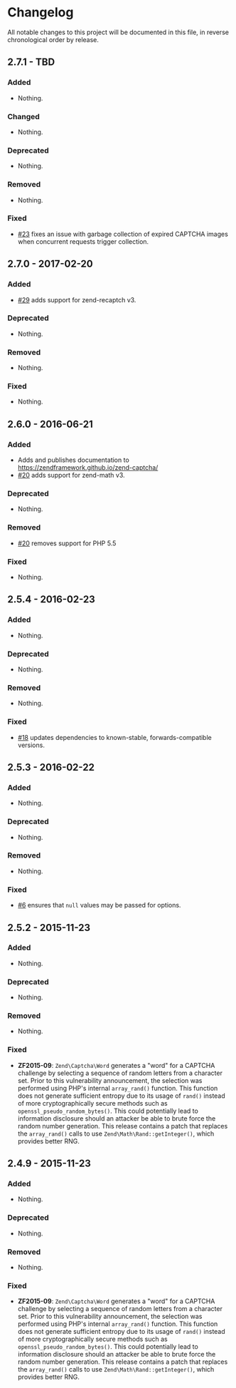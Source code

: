 # Changelog

All notable changes to this project will be documented in this file, in reverse chronological order by release.

## 2.7.1 - TBD

### Added

- Nothing.

### Changed

- Nothing.

### Deprecated

- Nothing.

### Removed

- Nothing.

### Fixed

- [#23](https://github.com/zendframework/zend-captcha/pull/23) fixes an issue with garbage collection of expired CAPTCHA images
  when concurrent requests trigger collection.

## 2.7.0 - 2017-02-20

### Added

- [#29](https://github.com/zendframework/zend-captcha/pull/29) adds support for
  zend-recaptch v3.


### Deprecated

- Nothing.

### Removed

- Nothing.

### Fixed

- Nothing.

## 2.6.0 - 2016-06-21

### Added

- Adds and publishes documentation to https://zendframework.github.io/zend-captcha/
- [#20](https://github.com/zendframework/zend-captcha/pull/20) adds support for
  zend-math v3.

### Deprecated

- Nothing.

### Removed

- [#20](https://github.com/zendframework/zend-captcha/pull/20) removes support for
  PHP 5.5

### Fixed

- Nothing.

## 2.5.4 - 2016-02-23

### Added

- Nothing.

### Deprecated

- Nothing.

### Removed

- Nothing.

### Fixed

- [#18](https://github.com/zendframework/zend-captcha/pull/18) updates
  dependencies to known-stable, forwards-compatible versions.

## 2.5.3 - 2016-02-22

### Added

- Nothing.

### Deprecated

- Nothing.

### Removed

- Nothing.

### Fixed

- [#6](https://github.com/zendframework/zend-captcha/pull/6) ensures that `null`
  values may be passed for options.

## 2.5.2 - 2015-11-23

### Added

- Nothing.

### Deprecated

- Nothing.

### Removed

- Nothing.

### Fixed

- **ZF2015-09**: `Zend\Captcha\Word` generates a "word" for a CAPTCHA challenge
  by selecting a sequence of random letters from a character set. Prior to this
  vulnerability announcement, the selection was performed using PHP's internal
  `array_rand()` function. This function does not generate sufficient entropy
  due to its usage of `rand()` instead of more cryptographically secure methods
  such as `openssl_pseudo_random_bytes()`. This could potentially lead to
  information disclosure should an attacker be able to brute force the random
  number generation. This release contains a patch that replaces the
  `array_rand()` calls to use `Zend\Math\Rand::getInteger()`, which provides
  better RNG.

## 2.4.9 - 2015-11-23

### Added

- Nothing.

### Deprecated

- Nothing.

### Removed

- Nothing.

### Fixed

- **ZF2015-09**: `Zend\Captcha\Word` generates a "word" for a CAPTCHA challenge
  by selecting a sequence of random letters from a character set. Prior to this
  vulnerability announcement, the selection was performed using PHP's internal
  `array_rand()` function. This function does not generate sufficient entropy
  due to its usage of `rand()` instead of more cryptographically secure methods
  such as `openssl_pseudo_random_bytes()`. This could potentially lead to
  information disclosure should an attacker be able to brute force the random
  number generation. This release contains a patch that replaces the
  `array_rand()` calls to use `Zend\Math\Rand::getInteger()`, which provides
  better RNG.
